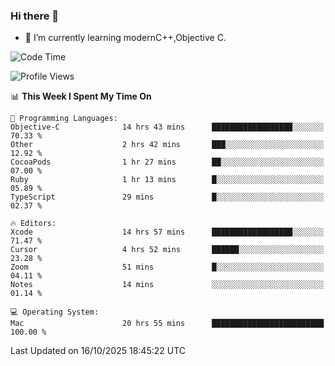 ### Hi there 👋
- 🌱 I’m currently learning modernC++,Objective C.
<!--
**Asukaki7/Asukaki7** is a ✨ _special_ ✨ repository because its `README.md` (this file) appears on your GitHub profile.

Here are some ideas to get you started:

- 🔭 I’m currently working on ...
- 🌱 I’m currently learning ...
- 👯 I’m looking to collaborate on ...
- 🤔 I’m looking for help with ...
- 💬 Ask me about ...
- 📫 How to reach me: ...
- 😄 Pronouns: ...
- ⚡ Fun fact: ...
-->
<!--START_SECTION:waka-->
![Code Time](http://img.shields.io/badge/Code%20Time-834%20hrs%2055%20mins-blue)

![Profile Views](http://img.shields.io/badge/Profile%20Views-0-blue)

📊 **This Week I Spent My Time On** 

```text
💬 Programming Languages: 
Objective-C              14 hrs 43 mins      ██████████████████░░░░░░░   70.33 % 
Other                    2 hrs 42 mins       ███░░░░░░░░░░░░░░░░░░░░░░   12.92 % 
CocoaPods                1 hr 27 mins        ██░░░░░░░░░░░░░░░░░░░░░░░   07.00 % 
Ruby                     1 hr 13 mins        █░░░░░░░░░░░░░░░░░░░░░░░░   05.89 % 
TypeScript               29 mins             █░░░░░░░░░░░░░░░░░░░░░░░░   02.37 % 

🔥 Editors: 
Xcode                    14 hrs 57 mins      ██████████████████░░░░░░░   71.47 % 
Cursor                   4 hrs 52 mins       ██████░░░░░░░░░░░░░░░░░░░   23.28 % 
Zoom                     51 mins             █░░░░░░░░░░░░░░░░░░░░░░░░   04.11 % 
Notes                    14 mins             ░░░░░░░░░░░░░░░░░░░░░░░░░   01.14 % 

💻 Operating System: 
Mac                      20 hrs 55 mins      █████████████████████████   100.00 % 
```


 Last Updated on 16/10/2025 18:45:22 UTC
<!--END_SECTION:waka-->
